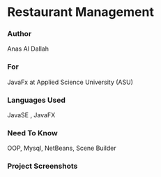 # Restaurant Management
### Author
Anas Al Dallah
### For
JavaFx at Applied Science University (ASU)
### Languages Used
JavaSE , JavaFX
### Need To Know
OOP, Mysql, NetBeans, Scene Builder

### Project Screenshots

